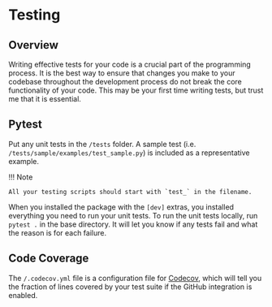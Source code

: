 # Testing

## Overview

Writing effective tests for your code is a crucial part of the programming process. It is the best way to ensure that changes you make to your codebase throughout the development process do not break the core functionality of your code. This may be your first time writing tests, but trust me that it is essential.

## Pytest

Put any unit tests in the `/tests` folder. A sample test (i.e. `/tests/sample/examples/test_sample.py`) is included as a representative example.

!!! Note

    All your testing scripts should start with `test_` in the filename.

When you installed the package with the `[dev]` extras, you installed everything you need to run your unit tests. To run the unit tests locally, run `pytest .` in the base directory. It will let you know if any tests fail and what the reason is for each failure.

## Code Coverage

The `/.codecov.yml` file is a configuration file for [Codecov](https://codecov.io/), which will tell you the fraction of lines covered by your test suite if the GitHub integration is enabled.
